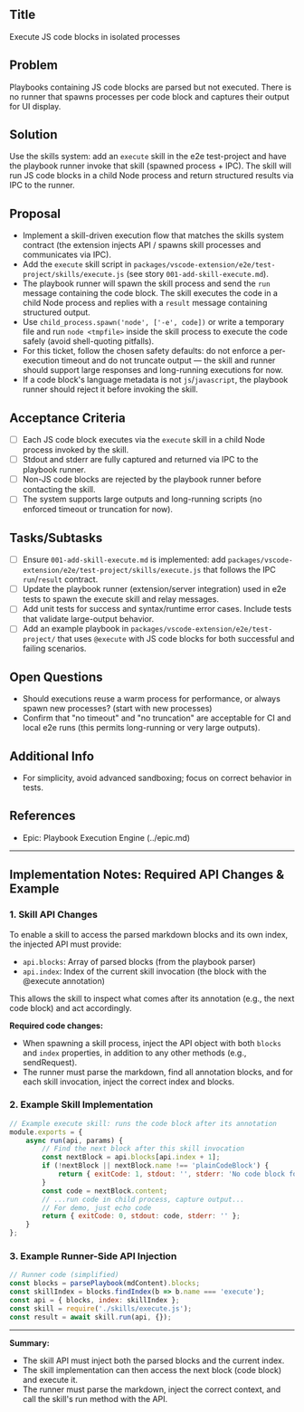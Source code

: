 ## Title
Execute JS code blocks in isolated processes

## Problem
Playbooks containing JS code blocks are parsed but not executed. There is no runner that spawns processes per code block and captures their output for UI display.

## Solution
Use the skills system: add an `execute` skill in the e2e test-project and have the playbook runner invoke that skill (spawned process + IPC). The skill will run JS code blocks in a child Node process and return structured results via IPC to the runner.

## Proposal
- Implement a skill-driven execution flow that matches the skills system contract (the extension injects API / spawns skill processes and communicates via IPC).
- Add the `execute` skill script in `packages/vscode-extension/e2e/test-project/skills/execute.js` (see story `001-add-skill-execute.md`).
- The playbook runner will spawn the skill process and send the `run` message containing the code block. The skill executes the code in a child Node process and replies with a `result` message containing structured output.
- Use `child_process.spawn('node', ['-e', code])` or write a temporary file and run `node <tmpfile>` inside the skill process to execute the code safely (avoid shell-quoting pitfalls).
- For this ticket, follow the chosen safety defaults: do not enforce a per-execution timeout and do not truncate output — the skill and runner should support large responses and long-running executions for now.
- If a code block's language metadata is not `js`/`javascript`, the playbook runner should reject it before invoking the skill.

## Acceptance Criteria
- [ ] Each JS code block executes via the `execute` skill in a child Node process invoked by the skill.
- [ ] Stdout and stderr are fully captured and returned via IPC to the playbook runner.
- [ ] Non-JS code blocks are rejected by the playbook runner before contacting the skill.
- [ ] The system supports large outputs and long-running scripts (no enforced timeout or truncation for now).

## Tasks/Subtasks
- [ ] Ensure `001-add-skill-execute.md` is implemented: add `packages/vscode-extension/e2e/test-project/skills/execute.js` that follows the IPC `run`/`result` contract.
- [ ] Update the playbook runner (extension/server integration) used in e2e tests to spawn the execute skill and relay messages.
- [ ] Add unit tests for success and syntax/runtime error cases. Include tests that validate large-output behavior.
- [ ] Add an example playbook in `packages/vscode-extension/e2e/test-project/` that uses `@execute` with JS code blocks for both successful and failing scenarios.

## Open Questions
- Should executions reuse a warm process for performance, or always spawn new processes? (start with new processes)
- Confirm that "no timeout" and "no truncation" are acceptable for CI and local e2e runs (this permits long-running or very large outputs).

## Additional Info
- For simplicity, avoid advanced sandboxing; focus on correct behavior in tests.

## References
- Epic: Playbook Execution Engine (../epic.md)

---

## Implementation Notes: Required API Changes & Example

### 1. Skill API Changes

To enable a skill to access the parsed markdown blocks and its own index, the injected API must provide:

- `api.blocks`: Array of parsed blocks (from the playbook parser)
- `api.index`: Index of the current skill invocation (the block with the @execute annotation)

This allows the skill to inspect what comes after its annotation (e.g., the next code block) and act accordingly.

**Required code changes:**
- When spawning a skill process, inject the API object with both `blocks` and `index` properties, in addition to any other methods (e.g., sendRequest).
- The runner must parse the markdown, find all annotation blocks, and for each skill invocation, inject the correct index and blocks.

### 2. Example Skill Implementation

```javascript
// Example execute skill: runs the code block after its annotation
module.exports = {
	async run(api, params) {
		// Find the next block after this skill invocation
		const nextBlock = api.blocks[api.index + 1];
		if (!nextBlock || nextBlock.name !== 'plainCodeBlock') {
			return { exitCode: 1, stdout: '', stderr: 'No code block found after @execute' };
		}
		const code = nextBlock.content;
		// ...run code in child process, capture output...
		// For demo, just echo code
		return { exitCode: 0, stdout: code, stderr: '' };
	}
};
```

### 3. Example Runner-Side API Injection

```javascript
// Runner code (simplified)
const blocks = parsePlaybook(mdContent).blocks;
const skillIndex = blocks.findIndex(b => b.name === 'execute');
const api = { blocks, index: skillIndex };
const skill = require('./skills/execute.js');
const result = await skill.run(api, {});
```

---

**Summary:**
- The skill API must inject both the parsed blocks and the current index.
- The skill implementation can then access the next block (code block) and execute it.
- The runner must parse the markdown, inject the correct context, and call the skill's run method with the API.
